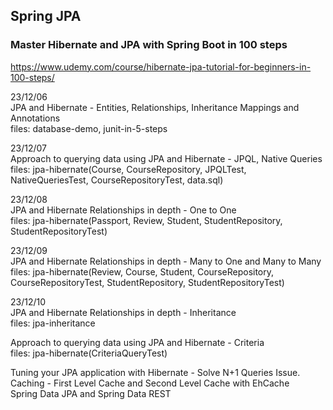 ## Spring JPA
### Master Hibernate and JPA with Spring Boot in 100 steps
https://www.udemy.com/course/hibernate-jpa-tutorial-for-beginners-in-100-steps/

23/12/06  
JPA and Hibernate - Entities, Relationships, Inheritance Mappings and Annotations  
files: database-demo, junit-in-5-steps  

23/12/07  
Approach to querying data using JPA and Hibernate - JPQL, Native Queries  
files: jpa-hibernate(Course, CourseRepository, JPQLTest, NativeQueriesTest, CourseRepositoryTest, data.sql)  

23/12/08  
JPA and Hibernate Relationships in depth - One to One  
files: jpa-hibernate(Passport, Review, Student, StudentRepository, StudentRepositoryTest)

23/12/09  
JPA and Hibernate Relationships in depth - Many to One and Many to Many    
files: jpa-hibernate(Review, Course, Student, CourseRepository, CourseRepositoryTest, StudentRepository, StudentRepositoryTest)

23/12/10  
JPA and Hibernate Relationships in depth - Inheritance  
files: jpa-inheritance

Approach to querying data using JPA and Hibernate - Criteria  
files: jpa-hibernate(CriteriaQueryTest)

Tuning your JPA application with Hibernate - Solve N+1 Queries Issue.     
Caching - First Level Cache and Second Level Cache with EhCache    
Spring Data JPA and Spring Data REST    
